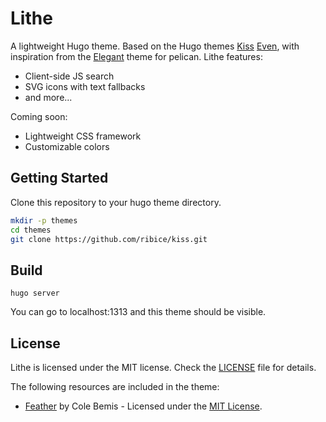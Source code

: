 # Lithe

A lightweight Hugo theme.
Based on the Hugo themes [Kiss](https://github.com/ribice/kiss)
[Even](https://github.com/olOwOlo/hugo-theme-even),
with inspiration from the [Elegant](https://github.com/talha131/pelican-elegant)
theme for pelican.
Lithe features:

- Client-side JS search
- SVG icons with text fallbacks
- and more...

Coming soon:
- Lightweight CSS framework
- Customizable colors

## Getting Started

Clone this repository to your hugo theme directory.

```bash
mkdir -p themes
cd themes
git clone https://github.com/ribice/kiss.git
```

## Build

```
hugo server
```

You can go to localhost:1313 and this theme should be visible.

## License

Lithe is licensed under the MIT license. Check the [LICENSE](LICENSE.md) file for details.

The following resources are included in the theme:

- [Feather](https://feather.netlify.com/) by Cole Bemis - Licensed under the [MIT License](https://github.com/colebemis/feather/blob/master/LICENSE).
